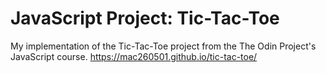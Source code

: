 # JavaScript Project: Tic-Tac-Toe

My implementation of the Tic-Tac-Toe project from the The Odin Project's JavaScript course. 
https://mac260501.github.io/tic-tac-toe/
